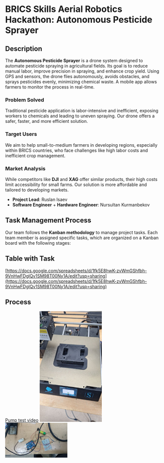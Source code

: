 # BRICS Skills Aerial Robotics Hackathon: Autonomous Pesticide Sprayer

## Description

The **Autonomous Pesticide Sprayer** is a drone system designed to automate pesticide spraying in agricultural fields. Its goal is to reduce manual labor, improve precision in spraying, and enhance crop yield. Using GPS and sensors, the drone flies autonomously, avoids obstacles, and sprays pesticides evenly, minimizing chemical waste. A mobile app allows farmers to monitor the process in real-time.

### Problem Solved
Traditional pesticide application is labor-intensive and inefficient, exposing workers to chemicals and leading to uneven spraying. Our drone offers a safer, faster, and more efficient solution.

### Target Users
We aim to help small-to-medium farmers in developing regions, especially within BRICS countries, who face challenges like high labor costs and inefficient crop management.

### Market Analysis
While competitors like **DJI** and **XAG** offer similar products, their high costs limit accessibility for small farms. Our solution is more affordable and tailored to developing markets.

- **Project Lead**: Ruslan Isaev
- **Software Engineer** + **Hardware Engineer**: Nursultan Kurmanbekov

## Task Management Process
Our team follows the **Kanban methodology** to manage project tasks. Each team member is assigned specific tasks, which are organized on a Kanban board with the following stages:

## Table with Task
[https://docs.google.com/spreadsheets/d/1fk5E8hwK-zvWmGShfbh-9VnHwFDglQv1SM98T00Ny1A/edit?usp=sharing](https://docs.google.com/spreadsheets/d/1fk5E8hwK-zvWmGShfbh-9VnHwFDglQv1SM98T00Ny1A/edit?usp=sharing)

## Process

[Pump test video](https://youtu.be/u9CQ2qL3jAg)
<img src="./img/3dprinted.jpg" alt="3d printed" width="200"/>
<img src="./img/pump_test.jpg" alt="pump test" width="200"/>